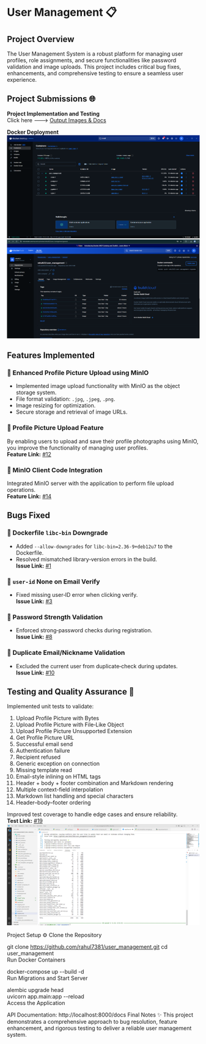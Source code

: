 # User Management 📋

## Project Overview

The User Management System is a robust platform for managing user profiles, role assignments, and secure functionalities like password validation and image uploads. This project includes critical bug fixes, enhancements, and comprehensive testing to ensure a seamless user experience.

## Project Submissions 🌐

**Project Implementation and Testing**  
Click here ---> [Output Images & Docs](https://github.com/rahul7381/user_management/blob/main/Documentation/Output%20images.md)

**Docker Deployment**  
![Docker image](image.png)  
![DockerHub image](image-1.png)

## Features Implemented

### 🚀 Enhanced Profile Picture Upload using MinIO
- Implemented image upload functionality with MinIO as the object storage system.
- File format validation: `.jpg`, `.jpeg`, `.png`.
- Image resizing for optimization.
- Secure storage and retrieval of image URLs.

### 🚀 Profile Picture Upload Feature
By enabling users to upload and save their profile photographs using MinIO, you improve the functionality of managing user profiles.  
**Feature Link:** [#12](https://github.com/rahul7381/user_management/issues/12)

### 🚀 MinIO Client Code Integration
Integrated MinIO server with the application to perform file upload operations.  
**Feature Link:** [#14](https://github.com/rahul7381/user_management/issues/14)

## Bugs Fixed

### 🐞 Dockerfile `libc-bin` Downgrade
- Added `--allow-downgrades` for `libc-bin=2.36-9+deb12u7` to the Dockerfile.
- Resolved mismatched library‑version errors in the build.  
**Issue Link:** [#1](https://github.com/rahul7381/user_management/issues/1)

### 🐞 `user-id` None on Email Verify
- Fixed missing user‑ID error when clicking verify.  
**Issue Link:** [#3](https://github.com/rahul7381/user_management/issues/3)

### 🐞 Password Strength Validation
- Enforced strong‑password checks during registration.  
**Issue Link:** [#8](https://github.com/rahul7381/user_management/issues/8)

### 🐞 Duplicate Email/Nickname Validation
- Excluded the current user from duplicate‑check during updates.  
**Issue Link:** [#10](https://github.com/rahul7381/user_management/issues/10)

## Testing and Quality Assurance 🧪

Implemented unit tests to validate:  
1. Upload Profile Picture with Bytes  
2. Upload Profile Picture with File‑Like Object  
3. Upload Profile Picture Unsupported Extension  
4. Get Profile Picture URL  
5. Successful email send  
6. Authentication failure  
7. Recipient refused  
8. Generic exception on connection  
9. Missing template read  
10. Email-style inlining on HTML tags  
11. Header + body + footer combination and Markdown rendering  
12. Multiple context-field interpolation  
13. Markdown list handling and special characters  
14. Header–body–footer ordering  

Improved test coverage to handle edge cases and ensure reliability.  
**Test Link:** [#19](https://github.com/rahul7381/user_management/issues/19)  
![Test Coverage](image-2.png)

Project Setup ⚙️
Clone the Repository

git clone https://github.com/rahul7381/user_management.git
cd user_management  
Run Docker Containers

docker-compose up --build -d  
Run Migrations and Start Server

alembic upgrade head  
uvicorn app.main:app --reload  
Access the Application

API Documentation: http://localhost:8000/docs
Final Notes ✨
This project demonstrates a comprehensive approach to bug resolution, feature enhancement, and rigorous testing to deliver a reliable user management system.